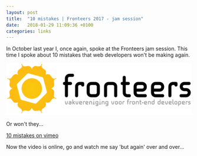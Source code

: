 ```yaml
---
layout: post
title:  "10 mistakes | Fronteers 2017 - jam session"
date:   2018-01-29 11:09:36 +0100
categories: links
---
```


In October last year I, once again, spoke at the Fronteers jam session. This time I spoke about 10 mistakes that web developers won't be making again.

<img src="../images/logos/fronteers-logo.svg" alt="fronteers logo" />

Or won't they...

[10 mistakes on vimeo](https://vimeo.com/251649333)

Now the video is online, go and watch me say 'but again' over and over...
